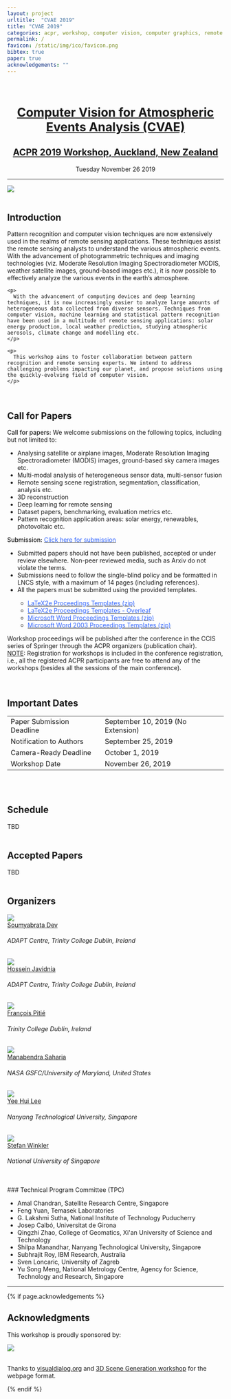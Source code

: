```yaml
---
layout: project
urltitle:  "CVAE 2019"
title: "CVAE 2019"
categories: acpr, workshop, computer vision, computer graphics, remote sensing, robotics, machine learning
permalink: /
favicon: /static/img/ico/favicon.png
bibtex: true
paper: true
acknowledgements: ""
---
```


<br>
<div class="row">
  <div class="col-xs-12">
    <center><h1><a href="https://2019cvae.github.io/">Computer Vision for Atmospheric Events Analysis (CVAE)</a></h1></center>
    <center><h2><a href="https://www.acpr2019.org/workshops.html">ACPR 2019 Workshop, Auckland, New Zealand</a></h2></center>
    <center>Tuesday November 26 2019</center>
  </div>
</div>

<hr>




<div class="row" id="intro">
  <div class="col-md-12">
    <img src="{{ "/static/img/splash2.jpg" | prepend:site.baseurl }}">
  </div>
</div>


<br>

## Introduction 

<div class="row">
  <div class="col-xs-12">
    <p>
      Pattern recognition and computer vision techniques are now extensively used in the realms of remote sensing applications. These techniques assist the remote sensing analysts to understand the various atmospheric events. With the advancement of photogrammetric techniques and imaging technologies (viz. Moderate Resolution Imaging Spectroradiometer MODIS, weather satellite images, ground-based images etc.), it is now possible to effectively analyze the various events in the earth’s atmosphere. 
    </p>
	
    <p>
      With the advancement of computing devices and deep learning techniques, it is now increasingly easier to analyze large amounts of heterogeneous data collected from diverse sensors. Techniques from computer vision, machine learning and statistical pattern recognition have been used in a multitude of remote sensing applications: solar energy production, local weather prediction, studying atmospheric aerosols, climate change and modelling etc.
    </p>
	
    <p>
      This workshop aims to foster collaboration between pattern recognition and remote sensing experts. We intend to address challenging problems impacting our planet, and propose solutions using the quickly-evolving field of computer vision.
    </p>
  </div>
</div> <br>   


## Call for Papers

<div class="row">
  <div class="col-xs-12">
    <p>
      <span style="font-weight:500;">Call for papers:</span> We welcome submissions on the following topics, including but not limited to:
    </p>
    <ul>
      <li>Analysing satellite or airplane images, Moderate Resolution Imaging Spectroradiometer (MODIS) images, ground-based sky camera images etc.</li>
      <li>Multi-modal analysis of heterogeneous sensor data, multi-sensor fusion</li>
      <li>Remote sensing scene registration, segmentation, classification, analysis etc.</li>
      <li>3D reconstruction</li>
      <li>Deep learning for remote sensing</li>
      <li>Dataset papers, benchmarking, evaluation metrics etc.</li>
      <li>Pattern recognition application areas: solar energy, renewables, photovoltaic etc.</li>
    </ul>
    <p>
      <span style="font-weight:500;">Submission:</span> <a href="https://cmt3.research.microsoft.com/CVAE2019" target="_blank" rel="noopener"><span style="color: #3366ff;">Click here for submission</span></a>
      <ul>
      <li>Submitted papers should not have been published, accepted or under review elsewhere. Non-peer reviewed media, such as Arxiv do not violate the terms.</li>
      <li>Submissions need to follow the single-blind policy and be formatted in LNCS style, with a maximum of 14 pages (including references).</li>
      <li>All the papers must be submitted using the provided templates.</li>
        <ul>
          <li><a href="ftp://ftp.springernature.com/cs-proceeding/llncs/llncs2e.zip"><span style="color: #3366ff;">LaTeX2e Proceedings Templates (zip)</span></a></li>
          <li><a href="https://www.overleaf.com/latex/templates/springer-lecture-notes-in-computer-science/kzwwpvhwnvfj#.WuA4JS5uZpi"><span style="color: #3366ff;">LaTeX2e Proceedings Templates - Overleaf</span></a></li>
         <li><a href="ftp://ftp.springernature.com/cs-proceeding/llncs/word/splnproc1703.zip"><span style="color: #3366ff;">Microsoft Word Proceedings Templates (zip)</span></a></li>
         <li><a href="https://resource-cms.springernature.com/springer-cms/rest/v1/content/7117506/data/v1"><span style="color: #3366ff;">Microsoft Word 2003 Proceedings Templates (zip)</span></a></li>
       </ul>
    </ul>      
    Workshop proceedings will be published after the conference in the CCIS series of Springer through the ACPR organizers (publication chair).
<br><u>NOTE</u>: Registration for workshops is included in the conference registration, i.e., all the registered ACPR participants are free to attend any of the workshops (besides all the sessions of the main conference).
    </p>



  </div>
</div><br>




## Important Dates 


<div class="row">
  <div class="col-xs-12">
    <table class="table table-striped">
      <tbody>
        <tr>
          <td>Paper Submission Deadline</td>
          <td>September 10, 2019 (No Extension)</td>
        </tr>
        <tr>
          <td>Notification to Authors</td>
          <td>September 25, 2019</td>
        </tr>
        <tr>
          <td>Camera-Ready Deadline</td>
          <td>October 1, 2019</td>
        </tr>
        <tr>
          <td>Workshop Date</td>
          <td>November 26, 2019</td>
        </tr>
      </tbody>
    </table>
  </div>
</div><br>


<br>

## Schedule 
<div class="row">
  <div class="col-md-12">
  TBD
  </div>
</div>

<!-- 
<div class="row">
  <div class="col-xs-12">
     <table class="table table-striped">
      <tbody>
        <tr>
          <td>Welcome and Introduction</td>
          <td>8:45am - 9:00am</td>
        </tr>
        <tr>
          <td>Invited Speaker Talk 1</td>
          <td>9:00am - 9:25am</td>
        </tr>
        <tr>
          <td>Invited Speaker Talk 2</td>
          <td>9:25am - 9:50am</td>
        </tr>
        <tr>
          <td>Spotlight Talks (x3)</td>
          <td>9:50am - 10:10am</td>
        </tr>
        <tr>
          <td>Coffee Break and Poster Session</td>
          <td>10:10am - 11:10am</td>
        </tr>
        <tr>
          <td>Invited Speaker Talk 3</td>
          <td>11:10am - 11:35am</td>
        </tr>
        <tr>
          <td>Invited Speaker Talk 4</td>
          <td>11:35am - 12:00pm</td>
        </tr>
        <tr>
          <td>Lunch Break</td>
          <td>12:00pm - 1:30pm</td>
        </tr>
        <tr>
          <td>Invited Speaker Talk 5 (Industry Talks)</td>
          <td>1:30pm - 2:00pm</td>
        </tr>
        <tr>
          <td>Invited Speaker Talk 6</td>
          <td>2:00pm - 2:25pm</td>
        </tr>
        <tr>
          <td>Oral 1</td>
          <td>2:25pm - 2:45pm</td>
        </tr>
        <tr>
          <td>Oral 2</td>
          <td>2:45pm - 3:05pm</td>
        </tr>
        <tr>
          <td>Coffee Break and Poster Session</td>
          <td>3:05pm - 4:00pm</td>
        </tr>
        <tr>
          <td>Invited Speaker Talk 7</td>
          <td>4:00pm - 4:25pm</td>
        </tr>
        <tr>
          <td>Invited Speaker Talk 8</td>
          <td>4:25pm - 4:50pm</td>
        </tr>
        <tr>
          <td>Panel Discussion and Conclusion</td>
          <td>4:50pm - 5:40pm</td>
        </tr>
      </tbody>
    </table>
  </div>
</div>
-->



<br>

## Accepted Papers 
<div class="row">
  <div class="col-md-12">
  TBD
  </div>
</div>

<br>




## Organizers 

<div class="row">



  <div class="col-xs-2">
    <a href="https://soumyabrata.dev/">
      <img class="people-pic" src="{{ "/static/img/people/SD.png" | prepend:site.baseurl }}">
    </a>
    <div class="people-name">
      <a href="https://soumyabrata.dev/">Soumyabrata Dev</a>
      <h6>ADAPT Centre, Trinity College Dublin, Ireland</h6>
    </div>
  </div>
  
  <div class="col-xs-2">
    <a href="https://www.hjavidnia.com/">
      <img class="people-pic" src="{{ "/static/img/people/HJ.png" | prepend:site.baseurl }}">
    </a>
    <div class="people-name">
      <a href="https://www.hjavidnia.com/">Hossein Javidnia</a>
      <h6>ADAPT Centre, Trinity College Dublin, Ireland</h6>
    </div>
  </div>

  <div class="col-xs-2">
    <a href="https://www.tcd.ie/research/profiles/?profile=pitief">
      <img class="people-pic" src="{{ "/static/img/people/FP.png" | prepend:site.baseurl }}">
    </a>
    <div class="people-name">
      <a href="https://www.tcd.ie/research/profiles/?profile=pitief">François Pitié</a>
      <h6>Trinity College Dublin, Ireland</h6>
    </div>
  </div>
  
  
  <div class="col-xs-2">
    <a href="https://science.gsfc.nasa.gov/sed/bio/manabendra.saharia">
      <img class="people-pic" src="{{ "/static/img/people/MS.jpg" | prepend:site.baseurl }}">
    </a>
    <div class="people-name">
      <a href="https://science.gsfc.nasa.gov/sed/bio/manabendra.saharia">Manabendra Saharia</a>
      <h6>NASA GSFC/University of Maryland, United States</h6>
    </div>
  </div>



  <div class="col-xs-2">
    <a href="http://research.ntu.edu.sg/expertise/academicprofile/Pages/StaffProfile.aspx?ST_EMAILID=EYHLEE">
      <img class="people-pic" src="{{ "/static/img/people/YHL.jpg" | prepend:site.baseurl }}">
    </a>
    <div class="people-name">
      <a href="http://research.ntu.edu.sg/expertise/academicprofile/Pages/StaffProfile.aspx?ST_EMAILID=EYHLEE">Yee Hui Lee</a>
      <h6>Nanyang Technological University, Singapore</h6>
    </div>
  </div>
  
  
  
  
  <div class="col-xs-2">
    <a href="https://stefan.winkler.site/">
      <img class="people-pic" src="{{ "/static/img/people/SW.jpg" | prepend:site.baseurl }}">
    </a>
    <div class="people-name">
      <a href="https://stefan.winkler.site/">Stefan Winkler</a>
      <h6>National University of Singapore</h6>
    </div>
  </div>
  
  
  
</div>


<br>
### Technical Program Committee (TPC) 

<ul>
<li>Amal Chandran, Satellite Research Centre, Singapore</li>    
<li>Feng Yuan, Temasek Laboratories</li>    
<li>G. Lakshmi Sutha, National Institute of Technology Puducherry</li>  
<li>Josep Calbó, Universitat de Girona</li>  
<li>Qingzhi Zhao, College of Geomatics, Xi'an University of Science and Technology</li>  
<li>Shilpa Manandhar, Nanyang Technological University, Singapore</li>  
<li>Subhrajit Roy, IBM Research, Australia</li>  
<li>Sven Loncaric, University of Zagreb</li>  
<li>Yu Song Meng, National Metrology Centre, Agency for Science, Technology and Research, Singapore</li>
</ul>
	

<hr>


{% if page.acknowledgements %}
<div class="row">
  <div class="col-xs-12">
    <h2>Acknowledgments</h2>
  </div>
</div>
<a name="/acknowledgements"></a>
<div class="row">
  <div class="col-xs-12">
    <p>
      This workshop is proudly sponsored by: 
    </p>
  </div>
</div>
<div class="row">
  <div class="col-md-4">
    <a href="https://www.adaptcentre.ie/"><img src="{{ "/static/img/people/Adapt_Logo_RGB2.png" | prepend:site.baseurl }}"></a>
  </div>
  
</div>
<br>
<div class="row">
  <div class="col-xs-12">
    <p>
      Thanks to <a href="https://visualdialog.org/">visualdialog.org</a> and <a href="https://3dscenegen.github.io/">3D Scene Generation workshop</a> for the webpage format.
    </p>
  </div>
</div>
{% endif %}